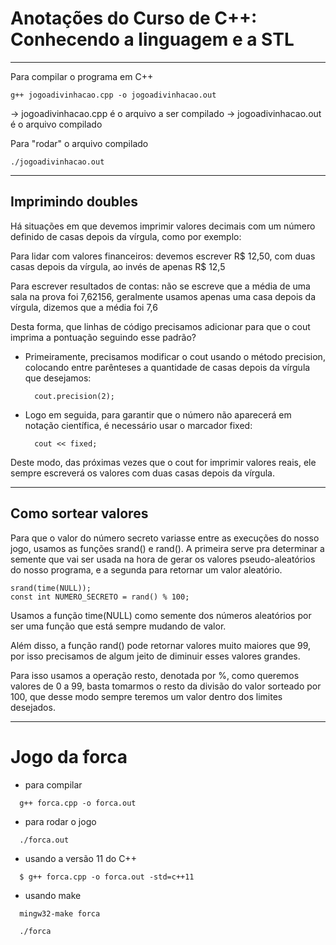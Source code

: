 # Anotações do Curso de C++: Conhecendo a linguagem e a STL

---

Para compilar o programa em C++ 
```
g++ jogoadivinhacao.cpp -o jogoadivinhacao.out
```

-> jogoadivinhacao.cpp é o arquivo a ser compilado
-> jogoadivinhacao.out é o arquivo compilado

Para "rodar" o arquivo compilado
```
./jogoadivinhacao.out
```

---

## Imprimindo doubles
Há situações em que devemos imprimir valores decimais com um número definido de casas depois da vírgula, como por exemplo:

Para lidar com valores financeiros: devemos escrever R$ 12,50, com duas casas depois da vírgula, ao invés de apenas R$ 12,5

Para escrever resultados de contas: não se escreve que a média de uma sala na prova foi 7,62156, geralmente usamos apenas uma casa depois da vírgula, dizemos que a média foi 7,6

Desta forma, que linhas de código precisamos adicionar para que o cout imprima a pontuação seguindo esse padrão?
- Primeiramente, precisamos modificar o cout usando o método precision, colocando entre parênteses a quantidade de casas depois da vírgula que desejamos:
  ```
    cout.precision(2);
  ```
- Logo em seguida, para garantir que o número não aparecerá em notação científica, é necessário usar o marcador fixed:
  ```
    cout << fixed;
  ```

Deste modo, das próximas vezes que o cout for imprimir valores reais, ele sempre escreverá os valores com duas casas depois da vírgula.

---

## Como sortear valores
Para que o valor do número secreto variasse entre as execuções do nosso jogo, usamos as funções srand() e rand().
A primeira serve pra determinar a semente que vai ser usada na hora de gerar os valores pseudo-aleatórios do nosso programa, e a segunda para retornar um valor aleatório.

```
srand(time(NULL));
const int NUMERO_SECRETO = rand() % 100; 
``` 

Usamos a função time(NULL) como semente dos números aleatórios por ser uma função que está sempre mudando de valor.

Além disso, a função rand() pode retornar valores muito maiores que 99, por isso precisamos de algum jeito de diminuir esses valores grandes.

Para isso usamos a operação resto, denotada por %, como queremos valores de 0 a 99, basta tomarmos o resto da divisão do valor sorteado por 100, que desse modo sempre teremos um valor dentro dos limites desejados.

---


# Jogo da forca
- para compilar
```
  g++ forca.cpp -o forca.out
```

- para rodar o jogo
```
  ./forca.out
```

- usando a versão 11 do C++
```
  $ g++ forca.cpp -o forca.out -std=c++11
```

- usando make
```
  mingw32-make forca

  ./forca
```